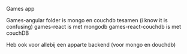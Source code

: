 Games app 

Games-angular folder is mongo en couchdb tesamen (i know it is confusing)
games-react is met mongodb
games-react-couchdb is met couchDB

Heb ook voor allebij een apparte backend (voor mongo en douchdb)
